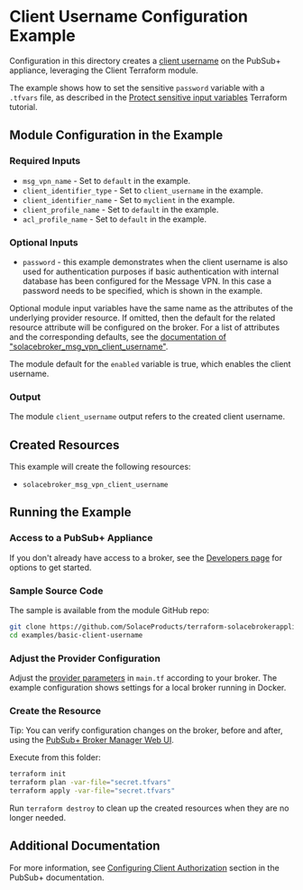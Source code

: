 # Client Username Configuration Example

Configuration in this directory creates a [client username](https://docs.solace.com/Admin/Broker-Manager/broker-manager-create-client-username.htm) on the PubSub+ appliance, leveraging the Client Terraform module.

The example shows how to set the sensitive `password` variable with a `.tfvars` file, as described in the [Protect sensitive input variables](https://developer.hashicorp.com/terraform/tutorials/configuration-language/sensitive-variables#set-values-with-a-tfvars-file) Terraform tutorial.

## Module Configuration in the Example

### Required Inputs

* `msg_vpn_name` - Set to `default` in the example.
* `client_identifier_type` - Set to `client_username` in the example.
* `client_identifier_name` - Set to `myclient` in the example.
* `client_profile_name` - Set to `default` in the example.
* `acl_profile_name` - Set to `default` in the example.

### Optional Inputs

* `password` - this example demonstrates when the client username is also used for authentication purposes if basic authentication with internal database has been configured for the Message VPN. In this case a password needs to be specified, which is shown in the example.

Optional module input variables have the same name as the attributes of the underlying provider resource. If omitted, then the default for the related resource attribute will be configured on the broker. For a list of attributes and the corresponding defaults, see the [documentation of "solacebroker_msg_vpn_client_username"](https://registry.terraform.io/providers/SolaceProducts/solacebrokerappliance/latest/docs/resources/msg_vpn_client_username#optional).

The module default for the `enabled` variable is true, which enables the client username.

### Output

The module `client_username` output refers to the created client username.

## Created Resources

This example will create the following resources:

* `solacebroker_msg_vpn_client_username`

## Running the Example

### Access to a PubSub+ Appliance

If you don't already have access to a broker, see the [Developers page](https://www.solace.dev/) for options to get started.

### Sample Source Code

The sample is available from the module GitHub repo:

```bash
git clone https://github.com/SolaceProducts/terraform-solacebrokerappliance-rest-delivery.git
cd examples/basic-client-username
```

### Adjust the Provider Configuration

Adjust the [provider parameters](https://registry.terraform.io/providers/SolaceProducts/solacebrokerappliance/latest/docs#schema) in `main.tf` according to your broker. The example configuration shows settings for a local broker running in Docker.

### Create the Resource

Tip: You can verify configuration changes on the broker, before and after, using the [PubSub+ Broker Manager Web UI](https://docs.solace.com/Admin/Broker-Manager/PubSub-Manager-Overview.htm).

Execute from this folder:

```bash
terraform init
terraform plan -var-file="secret.tfvars"
terraform apply -var-file="secret.tfvars"
```

Run `terraform destroy` to clean up the created resources when they are no longer needed.

## Additional Documentation

For more information, see [Configuring Client Authorization](https://docs.solace.com/Security/Configuring-Client-Authorization.htm) section in the PubSub+ documentation.
